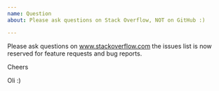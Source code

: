 ```yaml
---
name: Question
about: Please ask questions on Stack Overflow, NOT on GitHub :)

---
```


Please ask questions on www.stackoverflow.com the issues list is now reserved for feature requests and bug reports.

Cheers

Oli :)
